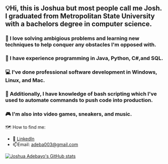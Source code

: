 ## 💡Hi, this is Joshua but most people call me Josh. I graduated from Metropolitan State University with a bachelors degree in computer science. 
### 🧠 I love solving ambigious problems and learning new techniques to help conquer any obstacles I'm opposed with.
### 🐍 I have experience programming in Java, Python, C#,and SQL.
### 💻 I've done professional software development in Windows, Linux, and Mac.
### 📔 Additionally, I have knowledge of bash scripting which I've used to automate commands to push code into production.
### 🎮 I'm also into video games, sneakers, and music. 
🗺️ How to find me: 

 - :office: [LinkedIn](https://www.linkedin.com/in/joshua-adebayo-/)
 - 📫Email: adeba003@gmail.com



[![Joshua Adebayo's GitHub stats](https://github-readme-stats.vercel.app/api?username=Epicskylegend&count_private=true&show_icons=true&theme=tokyonight&hide_rank=false)](https://github.com/anuraghazra/github-readme-stats)

